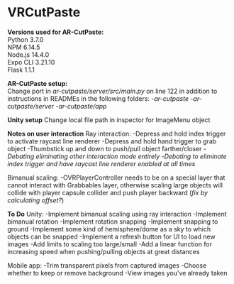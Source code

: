 # VRCutPaste

**Versions used for AR-CutPaste:**  
Python 3.7.0  
NPM 6.14.5  
Node.js 14.4.0  
Expo CLI 3.21.10  
Flask 1.1.1  
  
**AR-CutPaste setup:**  
Change port in *ar-cutpaste/server/src/main.py* on line 122 in addition to instructions in READMEs in the following folders:
-*ar-cutpaste*
-*ar-cutpaste/server*
-*ar-cutpaste/app*

**Unity setup**
Change local file path in inspector for ImageMenu object

**Notes on user interaction**
Ray interaction:
-Depress and hold index trigger to activate raycast line renderer
-Depress and hold hand trigger to grab object
-Thumbstick up and down to push/pull object farther/closer
-*Debating eliminating other interaction mode entirely*
-*Debating to eliminate index trigger and have raycast line renderer enabled at all times*

Bimanual scaling:
-OVRPlayerController needs to be on a special layer that cannot interact with Grabbables layer, otherwise scaling large objects will collide with player capsule collider and push player backward (*fix by calculating offset?*)

**To Do**
Unity:
-Implement bimanual scaling using ray interaction
-Implement bimanual rotation
-Implement rotation snapping
-Implement snapping to ground
-Implement some kind of hemisphere/dome as a sky to which objects can be snapped
-Implement a refresh button for UI to load new images
-Add limits to scaling too large/small
-Add a linear function for increasing speed when pushing/pulling objects at great distances

Mobile app:
-Trim transparent pixels from captured images
-Choose whether to keep or remove background
-View images you've already taken
